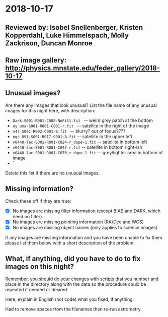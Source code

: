 # 2018-10-17

## Reviewed by:   Isobel Snellenberger, Kristen Kopperdahl, Luke Himmelspach, Molly Zackrison, Duncan Monroe

## Raw image gallery: http://physics.mnstate.edu/feder_gallery/2018-10-17

## Unusual images?

Are there any images that look unusual? List the file name of any unusual images for this night here, with description:

+ `Dark-S001-R001-C008-NoFilt.fit ` -- weird grey patch at the bottom 
+ `ey uma-S001-R001-C001-r.fit ` -- satellite in the right of the image
+ `m42-S001-R002-C001-B.fit ` -- blurry? out of focus????
+ `ngc 891-S001-R017-C001-B.fit` -- satellite in the upper left
+ `v0440-lac-S001-R001-C024-r_dupe-1.fit` -- satellite in bottom left
+ `v0440-lac-S001-R001-C047-r.fit` -- satellite in bottom right-ish
+ `v0440-lac-S001-R001-C070-r_dupe-1.fit` -- grey/lighter area in bottom of image
+ `

Delete this list if there are no unusual images.

## Missing information?

Check these off if they are true:

- [x] No images are missing filter information (except BIAS and DARK, which need no filter).
- [x] No images are missing pointing information (RA/Dec and WCS)
- [x] No images are missing object names (only applies to science images)

If any images are missing information and you have been unable to fix them please list
them below with a short description of the problem.


## What, if anything, did you have to do to fix images on this night?

Remember, you should do your changes with scripts that you number and place in the
directory along with the data so the procedure could be repeated if needed or
desired.

Here, explain in English (not code) what you fixed, if anything.

Had to remove spaces from the filenames then re-run astrometry.
